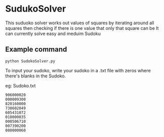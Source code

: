 # SudukoSolver
This suduoko solver works out values of squares by iterating around all squares then checking if there is one value that only that square can be
It can currently solve easy and meduim Sudoku
## Example command
`python SudokoSolver.py  `

To input your sudoko, write your sudoko in a .txt file with zeros where there's blanks in the Sudoko.

eg: Sudoko.txt
```
906000020
000009300
820160000
738602049
605431072
010000035
000506710
007390200
080000060
```